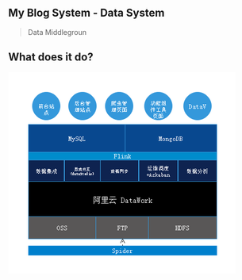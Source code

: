 ## My Blog System - Data System
 
>Data Middlegroun

## What does it do?

![架构](resources/images/架构.png)